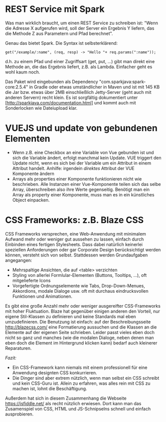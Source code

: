 REST Service mit Spark
======================

Was man wirklich braucht, um einen REST Service zu schreiben ist: "Wenn die Adresse X aufgerufen wird, soll der Server ein Ergebnis Y liefern, das die Methode Z aus Parametern und Pfad berechnet".

Genau das bietet Spark. Die Syntax ist selbsterklärend:

``get("/example/:name", (req, resp) -> "Hello "+ req.params(":name"));``

d.h. zu einem Pfad und einer Zugriffsart (get, put, ...) gibt man direkt eine Methode an, die das Ergebnis liefert, z.B. als Lambda.
Einfacher geht es wohl kaum noch. 

Das Paket wird eingebunden als Dependency "com.sparkjava:spark-core:2.5.4" in Gradle oder etwas umständlicher in Maven
und ist mit 145 KB die Jar bzw. etwas über 2MB einschließlich Jetty-Server (geht auch mit anderen Servern) recht klein.
Es ist sorgfältig dokumentiert unter [http://sparkjava.com/documentation.html] und kommt auch mit Sonderlocken wie Dateiupload 
klar.

VUEJS und update von gebundenen Elementen
=========================================

- Wenn z.B. eine Checkbox an eine Variable von Vue gebunden ist und sich die Variable ändert, erfolgt manchmal kein Update. 
VUE triggert den Update nicht, wenn es sich bei der Variable um ein Attribut in einem Attribut handelt. Anhilfe: irgendein _direktes_ Attribut der VUE Komponente ändern 
- Arrays als properties einer Komponente funktionieren nicht wie beschrieben. Alle Instanzen einer Vue-Komponente teilen sich das selbe Array, 
überschreiben also ihre Werte gegenseitig.
Benötigt man ein Array als property einer Komponente, muss man es in ein künstliches Object einpacken. 

CSS Frameworks: z.B. Blaze CSS
==============================

CSS Frameworks versprechen, eine Web-Anwendung mit minimalem Aufwand mehr oder weniger gut aussehen zu lassen, einfach durch Einbinden eines fertigen Stylesheets. Dass dabei natürlich keinerlei speziellen Anforderungen oder gar Corporate Design berücksichtigt werden können, versteht sich von selbst. Stattdessen werden Grundaufgaben angegangen:

- Mehrspaltige Ansichten, die auf &lt;table&gt; verzichten
- Styling von allerlei Formlular-Elementen (Buttons, Tooltips, ...), oft mitgelieferte Icons
- Vorgefertigte Ordnungselemente wie Tabs, Drop-Down-Menues, Akkordions, modale Dialoge usw. oft mit durchaus eindrucksvollen Funktionen und Animationen.

Es gibt eine große Anzahl mehr oder weniger ausgereifter CSS-Frameworks mit hoher Fluktuation. Blaze hat gegenüber einigen anderen den Vorteil, nur eigene Stil-Klassen zu definieren und keine Standards mal eben umzudefinieren. Die Benutzung ist einfach: auf der Beschreibungsseite http://blazecss.com/ eine Formatierung aussuchen und die Klassen an die Elemente auf der eigenen Seite schrieben. 
Leider passt vieles eben doch nicht so ganz und manches (wie die modalen Dialoge, neben denen man eben doch die Element im Hintergrund klicken kann) bedarf auch kleinerer Reparaturen. 

_Fazit:_

- Ein CSS-Framework kann niemals mit einem professionell für eine Anwendung designten CSS konkurrieren.
- Die Dinger sind aber extrem nützlich, wenn man selbst ein CSS schreibt und kein CSS-Guru ist. Allein zu erfahren, was 
  alles rein mit CSS zu machen ist, lohnt die Beschäftigung.

Außerdem hat sich in diesem Zusammenhang die Webseite https://jsfiddle.net/ als recht nützlich erwiesen. Dort kann man das Zusamenspiel von CSS, HTML und JS-Schnipselns schnell und einfach ausprobieren.